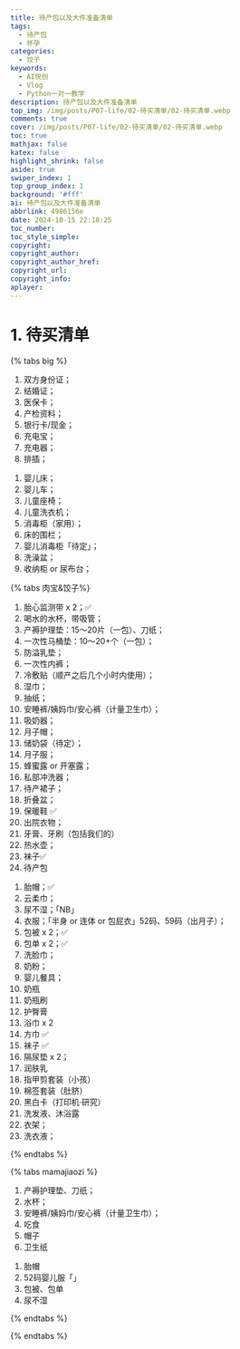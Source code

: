 ```yaml
---
title: 待产包以及大件准备清单
tags:
  - 待产包
  - 怀孕
categories:
  - 饺子
keywords:
  - AI悦创
  - Vlog
  - Python一对一教学
description: 待产包以及大件准备清单
top_img: /img/posts/P07-life/02-待买清单/02-待买清单.webp
comments: true
cover: /img/posts/P07-life/02-待买清单/02-待买清单.webp
toc: true
mathjax: false
katex: false
highlight_shrink: false
aside: true
swiper_index: 1
top_group_index: 1
background: '#fff'
ai: 待产包以及大件准备清单
abbrlink: 4986156e
date: 2024-10-15 22:18:25
toc_number:
toc_style_simple:
copyright:
copyright_author:
copyright_author_href:
copyright_url:
copyright_info:
aplayer:
---
```


# 1. 待买清单

{% tabs big %}

<!-- tab 1. 证件 -->
1. 双方身份证；
2. 结婚证；
3. 医保卡；
4. 产检资料；
5. 银行卡/现金；
6. 充电宝；
7. 充电器；
8. 排插；
<!-- endtab -->

<!-- tab 2. 大件 -->
1. 婴儿床；
2. 婴儿车；
3. 儿童座椅；
4. 儿童洗衣机；
5. 消毒柜（家用）；
6. 床的围栏；
7. 婴儿消毒柜「待定」；
8. 洗澡盆；
9. 收纳柜 or 尿布台；
<!-- endtab -->

<!-- tab 3. 待产包 -->

{% tabs 肉宝&饺子%}

<!-- tab 蓉宝 -->
1. 胎心监测带 x 2；✅
2. 喝水的水杯，带吸管；
3. 产褥护理垫：15～20片（一包）、刀纸；
4. 一次性马桶垫：10～20+个（一包）；
5. 防溢乳垫；
6. 一次性内裤；
7. 冷敷贴（顺产之后几个小时内使用）；
8. 湿巾；
9. 抽纸；
10. 安睡裤/姨妈巾/安心裤（计量卫生巾）；
11. 吸奶器；
12. 月子帽；
13. 储奶袋（待定）；
14. 月子服；
15. 蜂蜜露 or 开塞露；
16. 私部冲洗器；
17. 待产裙子；
18. 折叠盆；
19. 保暖鞋 ✅
20. 出院衣物；
21. 牙膏、牙刷（包括我们的）
22. 热水壶；
23. 袜子✅
24. 待产包
<!-- endtab -->

<!-- tab 饺子 -->
1. 胎帽；✅
2. 云柔巾；
3. 尿不湿；「NB」
4. 衣服；「半身 or 连体 or 包屁衣」52码、59码（出月子）；
5. 包被 x 2；✅
6. 包单 x 2；✅
7. 洗脸巾；
8. 奶粉；
9. 婴儿餐具；
10. 奶瓶
11. 奶瓶刷
12. 护臀膏
13. 浴巾 x 2
14. 方巾 ✅
15. 袜子 ✅
16. 隔尿垫 x 2；
17. 润肤乳
18. 指甲剪套装（小孩）
19. 棉签套装（肚脐）
20. 黑白卡（打印机·研究）
21. 洗发液、沐浴露
22. 衣架；
23. 洗衣液；
<!-- endtab -->

{% endtabs %}

<!-- endtab -->

<!-- tab 4. 产房 -->
{% tabs mamajiaozi %}

<!-- tab 蓉宝 -->
1. 产褥护理垫、刀纸；
2. 水杯；
3. 安睡裤/姨妈巾/安心裤（计量卫生巾）；
4. 吃食
5. 帽子
6. 卫生纸
<!-- endtab -->

<!-- tab 饺子 -->
1. 胎帽
2. 52码婴儿服「」
3. 包被、包单
4. 尿不湿
<!-- endtab -->


{% endtabs %}
<!-- endtab -->

<!-- tab 5. 住院 -->

<!-- endtab -->
{% endtabs %}
